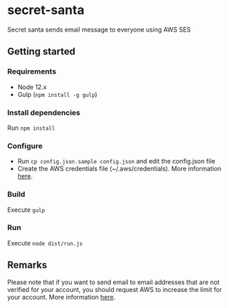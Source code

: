 # secret-santa
Secret santa sends email message to everyone using AWS SES

## Getting started

### Requirements

- Node 12.x
- Gulp (```npm install -g gulp```)

### Install dependencies

Run ```npm install```

### Configure

- Run ```cp config.json.sample config.json``` and edit the config.json file
- Create the AWS credentials file (~/.aws/credentials). More information [here](http://aws.amazon.com/developers/getting-started/nodejs/).

### Build

Execute ```gulp```


### Run

Execute ```node dist/run.js```


## Remarks

Please note that if you want to send email to email addresses that are not verified for your account, you should request AWS to increase the limit for your account. More information [here](http://docs.aws.amazon.com/ses/latest/DeveloperGuide/limits.html).
